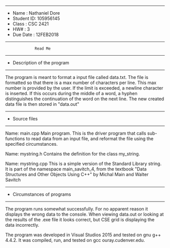 *******************************************************
*  Name      :  Nathaniel Dore
*  Student ID:  105956145
*  Class     :  CSC 2421           
*  HW#       :  3                
*  Due Date  :  12FEB2018
*******************************************************


                 Read Me


*******************************************************
*  Description of the program
*******************************************************

The program is meant to format a input file called data.txt. The file is 
formatted so that there is a max number of characters per line. This max 
number is provided by the user. If the limit is exceeded, a newline 
character is inserted. If this occurs during the middle of a word, a
 hyphen distinguishes the continuation of the word on the next line.
 The new created data file is then stored in "data.out"


*******************************************************
*  Source files
*******************************************************

Name:  main.cpp
   Main program.  This is the driver program that calls sub-functions
   to read data from an input file, and reformat the file using the specified
   circumstances.

Name:  mystring.h
   Contains the definition for the class my_string.  

Name: mystring.cpp
  This is a simple version of the Standard Library string. 
  It is part of the namespace main_savitch_4, from the textbook
  "Data Structures and Other Objects Using C++"
  by Michal Main and Walter Savitch
   
   
*******************************************************
*  Circumstances of programs
*******************************************************

   The program runs somewhat successfully. For no apparent reason it displays the wrong data to the 
   console. When viewing data.out or looking at the results of the .exe file it looks correct, but 
   CSE grid is displaying the data incorrectly.
   
   The program was developed in Visual Studios 2015 and tested on gnu g++ 4.4.2.  It was 
   compiled, run, and tested on gcc ouray.cudenver.edu.
